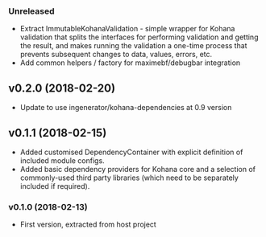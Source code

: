 ### Unreleased

* Extract ImmutableKohanaValidation - simple wrapper for Kohana validation that
  splits the interfaces for performing validation and getting the result, and makes
  running the validation a one-time process that prevents subsequent changes to data,
  values, errors, etc.
* Add common helpers / factory for maximebf/debugbar integration

## v0.2.0 (2018-02-20)

* Update to use ingenerator/kohana-dependencies at 0.9 version

## v0.1.1 (2018-02-15)

* Added customised DependencyContainer with explicit definition of included module configs.
* Added basic dependency providers for Kohana core and a selection of commonly-used third 
  party libraries (which need to be separately included if required). 

### v0.1.0 (2018-02-13)

* First version, extracted from host project
